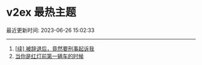 # v2ex 最热主题

最近更新时间: 2023-06-26 15:02:33

--- 
1. [[续] 被辞退后，竟然要刑事起诉我](https://www.v2ex.com/t/951649) 
2. [当你是红灯前第一辆车的时候](https://www.v2ex.com/t/951664) 

